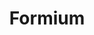 ---
codehost: https://github.com/formium
logohandle: formiumio
sort: formium
title: Formium
website: https://formium.io/
---